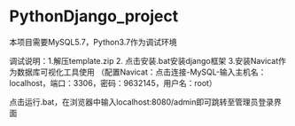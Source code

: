 # PythonDjango_project
本项目需要MySQL5.7，Python3.7作为调试环境

调试说明：1.解压template.zip 2. 点击安装.bat安装django框架 3.安装Navicat作为数据库可视化工具使用 （配置Navicat：点击连接-MySQL-输入主机名：localhost，端口：3306，密码：9632145，用户名：root）

点击运行.bat，在浏览器中输入localhost:8080/admin即可跳转至管理员登录界面
